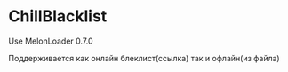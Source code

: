 # ChillBlacklist
Use MelonLoader 0.7.0

Поддерживается как онлайн блеклист(ссылка) так и офлайн(из файла)
